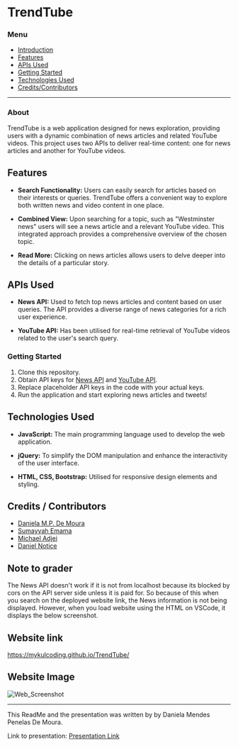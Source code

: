# TrendTube

### Menu
- [Introduction](#about)
- [Features](#features)
- [APIs Used](#apis-used)
- [Getting Started](#getting-started)
- [Technologies Used](#technologies-used)
- [Credits/Contributors](#credits--contributors)

---
### About

TrendTube is a web application designed for news exploration, providing users with a dynamic combination of news articles and related YouTube videos. This project uses two APIs to deliver real-time content: one for news articles and another for YouTube videos.

## Features

- **Search Functionality:** Users can easily search for articles based on their interests or queries. TrendTube offers a convenient way to explore both written news and video content in one place.

- **Combined View:** Upon searching for a topic, such as "Westminster news" users will see a news article and a relevant YouTube video. This integrated approach provides a comprehensive overview of the chosen topic.

- **Read More:** Clicking on news articles allows users to delve deeper into the details of a particular story. 

## APIs Used

- **News API:** Used to fetch top news articles and content based on user queries. The API provides a diverse range of news categories for a rich user experience.

- **YouTube API:** Has been utilised for real-time retrieval of YouTube videos related to the user's search query.

### Getting Started

1. Clone this repository.
2. Obtain API keys for [News API](https://newsapi.org/) and [YouTube API](https://developers.google.com/youtube/v3).
3. Replace placeholder API keys in the code with your actual keys.
4. Run the application and start exploring news articles and tweets!

## Technologies Used

- **JavaScript:** The main programming language used to develop the web application.

- **jQuery:** To simplify the DOM manipulation and enhance the interactivity of the user interface.

- **HTML, CSS, Bootstrap:** Utilised for responsive design elements and styling.

## Credits / Contributors

- [Daniela M.P. De Moura](https://github.com/DanielaDeMoura)
- [Sumayyah Emama](https://github.com/SAE9)
- [Michael Adjei](https://github.com/Mykulcoding)
- [Daniel Notice](https://github.com/DanielVNotice)

## Note to grader
The News API doesn't work if it is not from localhost because its blocked by cors on the API server side unless it is paid for. So because of this when you search on the deployed website link, the News information is not being displayed. However, when you load website using the HTML on VSCode, it displays the below screenshot.

## Website link
 https://mykulcoding.github.io/TrendTube/

## Website Image 
![Web_Screenshot](https://github.com/Mykulcoding/TrendTube/assets/147704782/9849ce00-76d4-4d9d-a577-f66d3ac92f87)

---
This ReadMe and the presentation was written by by Daniela Mendes Penelas De Moura. 

Link to presentation: [Presentation Link](https://www.canva.com/design/DAF41i6Gwbs/q8VEQbxT0C6HUYI8a5GyeA/edit?utm_content=DAF41i6Gwbs&utm_campaign=designshare&utm_medium=link2&utm_source=sharebutton)


